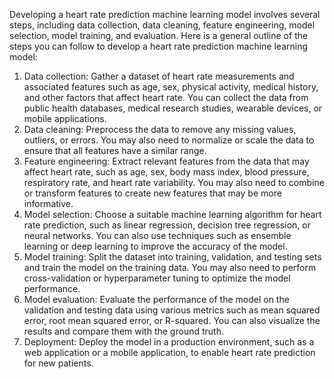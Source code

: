 Developing a heart rate prediction machine learning model involves several steps, including data collection, data cleaning, feature engineering, model selection, model training, and evaluation. Here is a general outline of the steps you can follow to develop a heart rate prediction machine learning model:
1.	Data collection: Gather a dataset of heart rate measurements and associated features such as age, sex, physical activity, medical history, and other factors that affect heart rate. You can collect the data from public health databases, medical research studies, wearable devices, or mobile applications.
2.	Data cleaning: Preprocess the data to remove any missing values, outliers, or errors. You may also need to normalize or scale the data to ensure that all features have a similar range.
3.	Feature engineering: Extract relevant features from the data that may affect heart rate, such as age, sex, body mass index, blood pressure, respiratory rate, and heart rate variability. You may also need to combine or transform features to create new features that may be more informative.
4.	Model selection: Choose a suitable machine learning algorithm for heart rate prediction, such as linear regression, decision tree regression, or neural networks. You can also use techniques such as ensemble learning or deep learning to improve the accuracy of the model.
5.	Model training: Split the dataset into training, validation, and testing sets and train the model on the training data. You may also need to perform cross-validation or hyperparameter tuning to optimize the model performance.
6.	Model evaluation: Evaluate the performance of the model on the validation and testing data using various metrics such as mean squared error, root mean squared error, or R-squared. You can also visualize the results and compare them with the ground truth.
7.	Deployment: Deploy the model in a production environment, such as a web application or a mobile application, to enable heart rate prediction for new patients.
